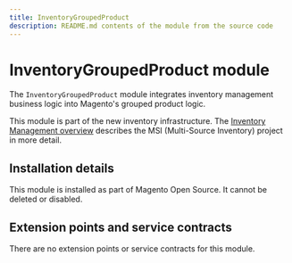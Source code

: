 ```yaml
---
title: InventoryGroupedProduct
description: README.md contents of the module from the source code
---
```


# InventoryGroupedProduct module

The `InventoryGroupedProduct` module integrates inventory management business logic into Magento's grouped product logic.

This module is part of the new inventory infrastructure. The
[Inventory Management overview](https://devdocs.magento.com/guides/v2.4/inventory/index.html)
describes the MSI (Multi-Source Inventory) project in more detail.

## Installation details

This module is installed as part of Magento Open Source. It cannot be deleted or disabled.

## Extension points and service contracts

There are no extension points or service contracts for this module.

